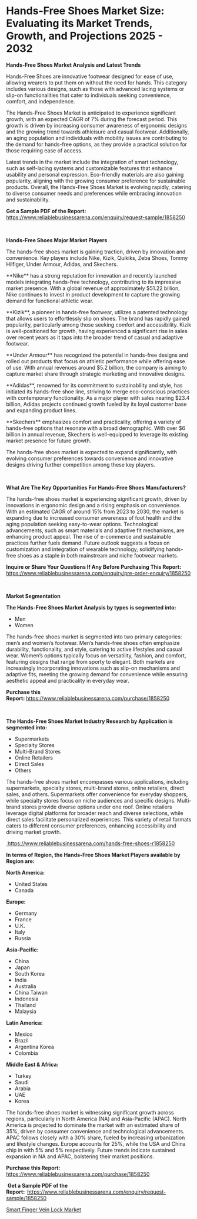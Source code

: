 <p><h1>Hands-Free Shoes Market Size: Evaluating its Market Trends, Growth, and Projections 2025 - 2032</h1></p><p><strong>Hands-Free Shoes Market Analysis and Latest Trends</strong></p>
<p><p>Hands-Free Shoes are innovative footwear designed for ease of use, allowing wearers to put them on without the need for hands. This category includes various designs, such as those with advanced lacing systems or slip-on functionalities that cater to individuals seeking convenience, comfort, and independence. </p><p>The Hands-Free Shoes Market is anticipated to experience significant growth, with an expected CAGR of 7% during the forecast period. This growth is driven by increasing consumer awareness of ergonomic designs and the growing trend towards athleisure and casual footwear. Additionally, an aging population and individuals with mobility issues are contributing to the demand for hands-free options, as they provide a practical solution for those requiring ease of access. </p><p>Latest trends in the market include the integration of smart technology, such as self-lacing systems and customizable features that enhance usability and personal expression. Eco-friendly materials are also gaining popularity, aligning with the growing consumer preference for sustainable products. Overall, the Hands-Free Shoes Market is evolving rapidly, catering to diverse consumer needs and preferences while embracing innovation and sustainability.</p></p>
<p><strong>Get a Sample PDF of the Report:&nbsp;</strong> <a href="https://www.reliablebusinessarena.com/enquiry/request-sample/1858250?utm_campaign=3173&utm_medium=2&utm_source=Github&utm_content=ia&utm_term=05042025&utm_id=hands-free-shoes">https://www.reliablebusinessarena.com/enquiry/request-sample/1858250</a></p>
<p>&nbsp;</p>
<p><strong>Hands-Free Shoes Major Market Players</strong></p>
<p><p>The hands-free shoes market is gaining traction, driven by innovation and convenience. Key players include Nike, Kizik, Quikiks, Zeba Shoes, Tommy Hilfiger, Under Armour, Adidas, and Skechers. </p><p>**Nike** has a strong reputation for innovation and recently launched models integrating hands-free technology, contributing to its impressive market presence. With a global revenue of approximately $51.22 billion, Nike continues to invest in product development to capture the growing demand for functional athletic wear.</p><p>**Kizik**, a pioneer in hands-free footwear, utilizes a patented technology that allows users to effortlessly slip on shoes. The brand has rapidly gained popularity, particularly among those seeking comfort and accessibility. Kizik is well-positioned for growth, having experienced a significant rise in sales over recent years as it taps into the broader trend of casual and adaptive footwear.</p><p>**Under Armour** has recognized the potential in hands-free designs and rolled out products that focus on athletic performance while offering ease of use. With annual revenues around $5.2 billion, the company is aiming to capture market share through strategic marketing and innovative designs.</p><p>**Adidas**, renowned for its commitment to sustainability and style, has initiated its hands-free shoe line, striving to merge eco-conscious practices with contemporary functionality. As a major player with sales nearing $23.4 billion, Adidas projects continued growth fueled by its loyal customer base and expanding product lines.</p><p>**Skechers** emphasizes comfort and practicality, offering a variety of hands-free options that resonate with a broad demographic. With over $6 billion in annual revenue, Skechers is well-equipped to leverage its existing market presence for future growth.</p><p>The hands-free shoes market is expected to expand significantly, with evolving consumer preferences towards convenience and innovative designs driving further competition among these key players.</p></p>
<p>&nbsp;</p>
<p><strong>What Are The Key Opportunities For Hands-Free Shoes Manufacturers?</strong></p>
<p><p>The hands-free shoes market is experiencing significant growth, driven by innovations in ergonomic design and a rising emphasis on convenience. With an estimated CAGR of around 15% from 2023 to 2030, the market is expanding due to increased consumer awareness of foot health and the aging population seeking easy-to-wear options. Technological advancements, such as smart materials and adaptive fit mechanisms, are enhancing product appeal. The rise of e-commerce and sustainable practices further fuels demand. Future outlook suggests a focus on customization and integration of wearable technology, solidifying hands-free shoes as a staple in both mainstream and niche footwear markets.</p></p>
<p><strong>Inquire or Share Your Questions If Any Before Purchasing This Report:</strong> <a href="https://www.reliablebusinessarena.com/enquiry/pre-order-enquiry/1858250?utm_campaign=3173&utm_medium=2&utm_source=Github&utm_content=ia&utm_term=05042025&utm_id=hands-free-shoes">https://www.reliablebusinessarena.com/enquiry/pre-order-enquiry/1858250</a></p>
<p>&nbsp;</p>
<p><strong>Market Segmentation</strong></p>
<p><strong>The Hands-Free Shoes Market Analysis by types is segmented into:</strong></p>
<p><ul><li>Men</li><li>Women</li></ul></p>
<p><p>The hands-free shoes market is segmented into two primary categories: men’s and women’s footwear. Men’s hands-free shoes often emphasize durability, functionality, and style, catering to active lifestyles and casual wear. Women’s options typically focus on versatility, fashion, and comfort, featuring designs that range from sporty to elegant. Both markets are increasingly incorporating innovations such as slip-on mechanisms and adaptive fits, meeting the growing demand for convenience while ensuring aesthetic appeal and practicality in everyday wear.</p></p>
<p><strong>Purchase this Report:&nbsp;</strong><a href="https://www.reliablebusinessarena.com/purchase/1858250?utm_campaign=3173&utm_medium=2&utm_source=Github&utm_content=ia&utm_term=05042025&utm_id=hands-free-shoes">https://www.reliablebusinessarena.com/purchase/1858250</a></p>
<p>&nbsp;</p>
<p><strong>The Hands-Free Shoes Market Industry Research by Application is segmented into:</strong></p>
<p><ul><li>Supermarkets</li><li>Specialty Stores</li><li>Multi-Brand Stores</li><li>Online Retailers</li><li>Direct Sales</li><li>Others</li></ul></p>
<p><p>The hands-free shoes market encompasses various applications, including supermarkets, specialty stores, multi-brand stores, online retailers, direct sales, and others. Supermarkets offer convenience for everyday shoppers, while specialty stores focus on niche audiences and specific designs. Multi-brand stores provide diverse options under one roof. Online retailers leverage digital platforms for broader reach and diverse selections, while direct sales facilitate personalized experiences. This variety of retail formats caters to different consumer preferences, enhancing accessibility and driving market growth.</p></p>
<p><a href="https://www.reliablebusinessarena.com/hands-free-shoes-r1858250?utm_campaign=3173&utm_medium=2&utm_source=Github&utm_content=ia&utm_term=05042025&utm_id=hands-free-shoes">&nbsp;https://www.reliablebusinessarena.com/hands-free-shoes-r1858250</a></p>
<p><strong>In terms of Region, the Hands-Free Shoes Market Players available by Region are:</strong></p>
<p>
    <p> <strong> North America: </strong>
        <ul>
            <li>United States</li>
            <li>Canada</li>
        </ul>
        </p> 
    <p> <strong> Europe: </strong>
        <ul>
            <li>Germany</li>
            <li>France</li>
            <li>U.K.</li>
            <li>Italy</li>
            <li>Russia</li>
        </ul>
        </p> 
    <p> <strong> Asia-Pacific: </strong>
        <ul>
            <li>China</li>
            <li>Japan</li>
            <li>South Korea</li>
            <li>India</li>
            <li>Australia</li>
            <li>China Taiwan</li>
            <li>Indonesia</li>
            <li>Thailand</li>
            <li>Malaysia</li>
        </ul>
        </p> 
    <p> <strong> Latin America: </strong>
        <ul>
            <li>Mexico</li>
            <li>Brazil</li>
            <li>Argentina Korea</li>
            <li>Colombia</li>
        </ul>
        </p> 
    <p> <strong> Middle East & Africa: </strong>
        <ul>
            <li>Turkey</li>
            <li>Saudi</li>
            <li>Arabia</li>
            <li>UAE</li>
            <li>Korea</li>
        </ul>
    </p>
    </p>
<p><p>The hands-free shoes market is witnessing significant growth across regions, particularly in North America (NA) and Asia-Pacific (APAC). North America is projected to dominate the market with an estimated share of 35%, driven by consumer convenience and technological advancements. APAC follows closely with a 30% share, fueled by increasing urbanization and lifestyle changes. Europe accounts for 25%, while the USA and China chip in with 5% and 5% respectively. Future trends indicate sustained expansion in NA and APAC, bolstering their market positions.</p></p>
<p><strong>Purchase this Report: </strong><a href="https://www.reliablebusinessarena.com/purchase/1858250?utm_campaign=3173&utm_medium=2&utm_source=Github&utm_content=ia&utm_term=05042025&utm_id=hands-free-shoes">https://www.reliablebusinessarena.com/purchase/1858250</a></p>
<p>&nbsp;<strong>Get a Sample PDF of the Report:&nbsp;&nbsp;</strong><a href="https://www.reliablebusinessarena.com/enquiry/request-sample/1858250?utm_campaign=3173&utm_medium=2&utm_source=Github&utm_content=ia&utm_term=05042025&utm_id=hands-free-shoes">https://www.reliablebusinessarena.com/enquiry/request-sample/1858250</a></p>
<p><strong></strong></p>
<p><p><a href="https://github.com/shamyzinniwl/Market-Research-Report-List-1/blob/main/smart-finger-vein-lock-market.md?utm_campaign=3173&utm_medium=2&utm_source=Github&utm_content=ia&utm_term=05042025&utm_id=hands-free-shoes">Smart Finger Vein Lock Market</a></p></p>